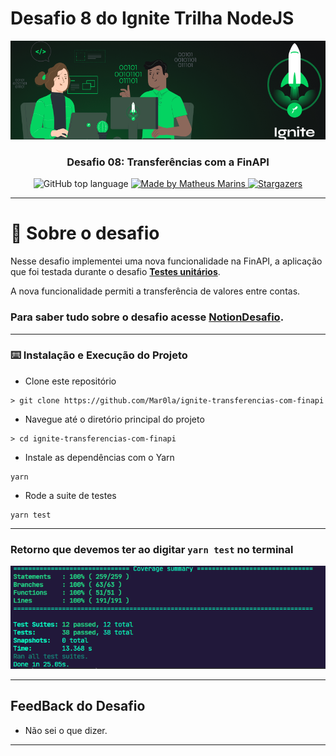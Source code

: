 # Desafio 8 do Ignite Trilha NodeJS

<img alt="Ignite" src="./assets/capa_ignite.png" />

<h3 align="center">
  Desafio 08: Transferências com a FinAPI

</h3>

<p align="center">
  <img alt="GitHub top language" src="https://img.shields.io/github/languages/top/Mar0la/ignite-transferencias-com-finapi?style=flat">
  <a href="https://app.rocketseat.com.br/me/matheus-marins">
    <img alt="Made by Matheus Marins" src="https://img.shields.io/badge/mand%20by-matheus%20marins-darkgreen">
  </a>
  <a href="https://github.com/rocketseat-education/ignite-template-database-queries/stargazers">
      <img alt="Stargazers" src="https://img.shields.io/github/stars/rocketseat-education/ignite-template-database-queries?style=social">
    </a>
  </p>

---

# :rocket: Sobre o desafio

Nesse desafio  implementei  uma nova funcionalidade na FinAPI, a aplicação que foi testada durante o desafio **[Testes unitários](https://www.notion.so/0321db2af07e4b48a85a1e4e360fcd11)**.

A nova funcionalidade  permiti a transferência de valores entre contas. 

### **Para saber tudo sobre o desafio acesse [NotionDesafio](https://www.notion.so/Desafio-01-Transfer-ncias-com-a-FinAPI-5e1dbfc0bd66420f85f6a4948ad727c2#9ea7dd4726c948a685019a21b42c7561).**
 
---
### :keyboard: Instalação e Execução do Projeto

- Clone este repositório

```
> git clone https://github.com/Mar0la/ignite-transferencias-com-finapi
```

- Navegue até o diretório principal do projeto

```
> cd ignite-transferencias-com-finapi
```

- Instale as dependências com o Yarn

```
yarn
```

- Rode a suite de testes

```
yarn test
```
---

### **Retorno que devemos ter ao digitar  <code>yarn test</code>** no terminal
  ![teste](./assets/testes.png)

---

## FeedBack do Desafio
  - Não sei o que dizer.
---




